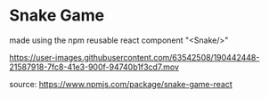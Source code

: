 # Snake Game

made using the npm reusable react component "\<Snake/\>" 

https://user-images.githubusercontent.com/63542508/190442448-21587918-7fc8-41e3-900f-94740b1f3cd7.mov




source: https://www.npmjs.com/package/snake-game-react

